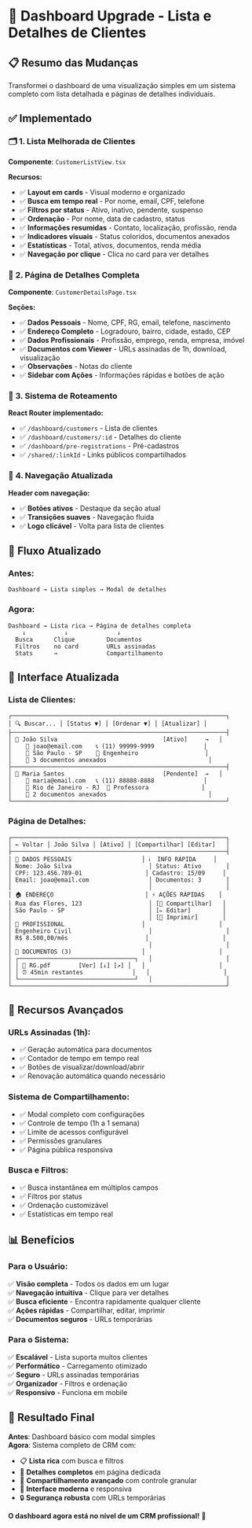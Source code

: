 # 🎯 Dashboard Upgrade - Lista e Detalhes de Clientes

## 📋 Resumo das Mudanças

Transformei o dashboard de uma visualização simples em um sistema completo com lista detalhada e páginas de detalhes individuais.

## ✅ Implementado

### 🗂️ **1. Lista Melhorada de Clientes**

**Componente**: `CustomerListView.tsx`

**Recursos:**
- ✅ **Layout em cards** - Visual moderno e organizado
- ✅ **Busca em tempo real** - Por nome, email, CPF, telefone
- ✅ **Filtros por status** - Ativo, inativo, pendente, suspenso
- ✅ **Ordenação** - Por nome, data de cadastro, status
- ✅ **Informações resumidas** - Contato, localização, profissão, renda
- ✅ **Indicadores visuais** - Status coloridos, documentos anexados
- ✅ **Estatísticas** - Total, ativos, documentos, renda média
- ✅ **Navegação por clique** - Clica no card para ver detalhes

### 📄 **2. Página de Detalhes Completa**

**Componente**: `CustomerDetailsPage.tsx`

**Seções:**
- ✅ **Dados Pessoais** - Nome, CPF, RG, email, telefone, nascimento
- ✅ **Endereço Completo** - Logradouro, bairro, cidade, estado, CEP
- ✅ **Dados Profissionais** - Profissão, emprego, renda, empresa, imóvel
- ✅ **Documentos com Viewer** - URLs assinadas de 1h, download, visualização
- ✅ **Observações** - Notas do cliente
- ✅ **Sidebar com Ações** - Informações rápidas e botões de ação

### 🔗 **3. Sistema de Roteamento**

**React Router implementado:**
- ✅ `/dashboard/customers` - Lista de clientes
- ✅ `/dashboard/customers/:id` - Detalhes do cliente
- ✅ `/dashboard/pre-registrations` - Pré-cadastros
- ✅ `/shared/:linkId` - Links públicos compartilhados

### 🎨 **4. Navegação Atualizada**

**Header com navegação:**
- ✅ **Botões ativos** - Destaque da seção atual
- ✅ **Transições suaves** - Navegação fluida
- ✅ **Logo clicável** - Volta para lista de clientes

## 🎯 Fluxo Atualizado

### **Antes:**
```
Dashboard → Lista simples → Modal de detalhes
```

### **Agora:**
```
Dashboard → Lista rica → Página de detalhes completa
    ↓           ↓              ↓
  Busca      Clique         Documentos
  Filtros    no card        URLs assinadas
  Stats      →              Compartilhamento
```

## 📱 Interface Atualizada

### **Lista de Clientes:**
```
┌─────────────────────────────────────────────────────────────┐
│ 🔍 Buscar... │ [Status ▼] │ [Ordenar ▼] │ [Atualizar] │
├─────────────────────────────────────────────────────────────┤
│ 👤 João Silva                              [Ativo]     →   │
│    📧 joao@email.com    📞 (11) 99999-9999              │
│    📍 São Paulo - SP    💼 Engenheiro                   │
│    📄 3 documentos anexados                             │
├─────────────────────────────────────────────────────────────┤
│ 👤 Maria Santos                            [Pendente]  →   │
│    📧 maria@email.com   📞 (11) 88888-8888              │
│    📍 Rio de Janeiro - RJ  💼 Professora               │
│    📄 2 documentos anexados                             │
└─────────────────────────────────────────────────────────────┘
```

### **Página de Detalhes:**
```
┌─────────────────────────────────────────────────────────────┐
│ ← Voltar │ João Silva │ [Ativo] │ [Compartilhar] [Editar]   │
├─────────────────────────────────────────────────────────────┤
│ 👤 DADOS PESSOAIS                    │ ℹ️  INFO RÁPIDA     │
│ Nome: João Silva                      │ Status: Ativo       │
│ CPF: 123.456.789-01                  │ Cadastro: 15/09     │
│ Email: joao@email.com                 │ Documentos: 3       │
│                                       │                     │
│ 🏠 ENDEREÇO                          │ ⚡ AÇÕES RÁPIDAS    │
│ Rua das Flores, 123                   │ [🔗 Compartilhar]   │
│ São Paulo - SP                        │ [✏️ Editar]         │
│                                       │ [📄 Imprimir]       │
│ 💼 PROFISSIONAL                      │                     │
│ Engenheiro Civil                      │                     │
│ R$ 8.500,00/mês                      │                     │
│                                       │                     │
│ 📄 DOCUMENTOS (3)                    │                     │
│ ┌─────────────────────────────────┐   │                     │
│ │ 📄 RG.pdf        [Ver] [↓] [↗] │   │                     │
│ │ ⏰ 45min restantes              │   │                     │
│ └─────────────────────────────────┘   │                     │
└─────────────────────────────────────────────────────────────┘
```

## 🚀 Recursos Avançados

### **URLs Assinadas (1h):**
- ✅ Geração automática para documentos
- ✅ Contador de tempo em tempo real
- ✅ Botões de visualizar/download/abrir
- ✅ Renovação automática quando necessário

### **Sistema de Compartilhamento:**
- ✅ Modal completo com configurações
- ✅ Controle de tempo (1h a 1 semana)
- ✅ Limite de acessos configurável
- ✅ Permissões granulares
- ✅ Página pública responsiva

### **Busca e Filtros:**
- ✅ Busca instantânea em múltiplos campos
- ✅ Filtros por status
- ✅ Ordenação customizável
- ✅ Estatísticas em tempo real

## 📊 Benefícios

### **Para o Usuário:**
✅ **Visão completa** - Todos os dados em um lugar  
✅ **Navegação intuitiva** - Clique para ver detalhes  
✅ **Busca eficiente** - Encontra rapidamente qualquer cliente  
✅ **Ações rápidas** - Compartilhar, editar, imprimir  
✅ **Documentos seguros** - URLs temporárias  

### **Para o Sistema:**
✅ **Escalável** - Lista suporta muitos clientes  
✅ **Performático** - Carregamento otimizado  
✅ **Seguro** - URLs assinadas temporárias  
✅ **Organizador** - Filtros e ordenação  
✅ **Responsivo** - Funciona em mobile  

## 🎉 Resultado Final

**Antes**: Dashboard básico com modal simples  
**Agora**: Sistema completo de CRM com:

- 📋 **Lista rica** com busca e filtros
- 📄 **Detalhes completos** em página dedicada
- 🔗 **Compartilhamento avançado** com controle granular
- 📱 **Interface moderna** e responsiva
- 🔒 **Segurança robusta** com URLs temporárias

**O dashboard agora está no nível de um CRM profissional!** 🚀

